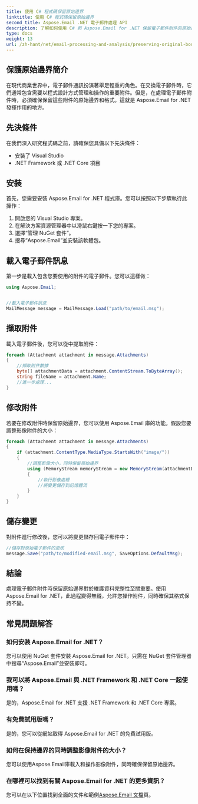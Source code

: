 ```yaml
---
title: 使用 C# 程式碼保留原始邊界
linktitle: 使用 C# 程式碼保留原始邊界
second_title: Aspose.Email .NET 電子郵件處理 API
description: 了解如何使用 C# 和 Aspose.Email for .NET 保留電子郵件附件的原始邊界。帶有原始程式碼的分步指南。
type: docs
weight: 13
url: /zh-hant/net/email-processing-and-analysis/preserving-original-boundaries-using-csharp-code/
---
```


## 保護原始邊界簡介

在現代商業世界中，電子郵件通訊扮演著舉足輕重的角色。在交換電子郵件時，它們通常包含需要以程式設計方式管理和操作的重要附件。但是，在處理電子郵件附件時，必須確保保留這些附件的原始邊界和格式。這就是 Aspose.Email for .NET 發揮作用的地方。

## 先決條件

在我們深入研究程式碼之前，請確保您具備以下先決條件：

- 安裝了 Visual Studio
- .NET Framework 或 .NET Core 項目

## 安裝

首先，您需要安裝 Aspose.Email for .NET 程式庫。您可以按照以下步驟執行此操作：

1. 開啟您的 Visual Studio 專案。
2. 在解決方案資源管理器中以滑鼠右鍵按一下您的專案。
3. 選擇“管理 NuGet 套件”。
4. 搜尋“Aspose.Email”並安裝該軟體包。

## 載入電子郵件訊息

第一步是載入包含您要使用的附件的電子郵件。您可以這樣做：

```csharp
using Aspose.Email;


//載入電子郵件訊息
MailMessage message = MailMessage.Load("path/to/email.msg");
```

## 擷取附件

載入電子郵件後，您可以從中提取附件：

```csharp
foreach (Attachment attachment in message.Attachments)
{
    //擷取附件數據
    byte[] attachmentData = attachment.ContentStream.ToByteArray();
    string fileName = attachment.Name;
    //進一步處理...
}
```

## 修改附件

若要在修改附件時保留原始邊界，您可以使用 Aspose.Email 庫的功能。假設您要調整影像附件的大小：

```csharp
foreach (Attachment attachment in message.Attachments)
{
    if (attachment.ContentType.MediaType.StartsWith("image/"))
    {
        //調整影像大小，同時保留原始邊界
        using (MemoryStream memoryStream = new MemoryStream(attachmentData))
        {
            //執行影像處理
            //將變更儲存到記憶體流
        }
    }
}
```

## 儲存變更

對附件進行修改後，您可以將變更儲存回電子郵件中：

```csharp
//儲存對原始電子郵件的更改
message.Save("path/to/modified-email.msg", SaveOptions.DefaultMsg);
```

## 結論

處理電子郵件附件時保留原始邊界對於維護資料完整性至關重要。使用 Aspose.Email for .NET，此過程變得無縫，允許您操作附件，同時確保其格式保持不變。

## 常見問題解答

### 如何安裝 Aspose.Email for .NET？

您可以使用 NuGet 套件安裝 Aspose.Email for .NET。只需在 NuGet 套件管理器中搜尋“Aspose.Email”並安裝即可。

### 我可以將 Aspose.Email 與 .NET Framework 和 .NET Core 一起使用嗎？

是的，Aspose.Email for .NET 支援 .NET Framework 和 .NET Core 專案。

### 有免費試用版嗎？

是的，您可以從網站取得 Aspose.Email for .NET 的免費試用版。

### 如何在保持邊界的同時調整影像附件的大小？

您可以使用Aspose.Email庫載入和操作影像附件，同時確保保留原始邊界。

### 在哪裡可以找到有關 Aspose.Email for .NET 的更多資訊？

您可以在以下位置找到全面的文件和範例[Aspose.Email 文檔](https://reference.aspose.com/email/net/)頁。